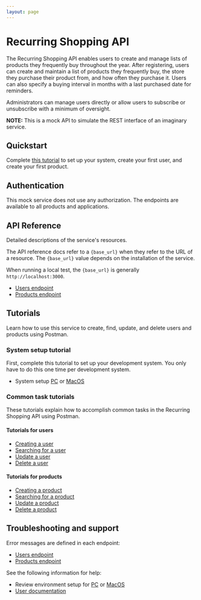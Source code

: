 ```yaml
---
layout: page
---
```


# Recurring Shopping API

The Recurring Shopping API enables users to create and manage lists of products they frequently buy throughout the year. After registering, users can create and maintain a list of products they frequently buy, the store they purchase their product from, and how often they purchase it. Users can also specify a buying interval in months with a last purchased date for reminders.

Administrators can manage users directly or allow users to subscribe or unsubscribe with a minimum of oversight.

**NOTE:** This is a mock API to simulate the REST interface of an imaginary service.

## Quickstart

Complete [this tutorial](./tutorial/quickstart.md) to set up your system, create your first user, and create your first product.

## Authentication

This mock service does not use any authorization. The endpoints are available to all products and applications.

## API Reference

Detailed descriptions of the service's resources.

The API reference docs refer to a `{base_url}` when they
refer to the URL of a resource. The `{base_url}` value depends
on the installation of the service.

When running a local test, the `{base_url}` is generally `http://localhost:3000`.

* [Users endpoint](./user/users.md)
* [Products endpoint](./product/products.md)

## Tutorials

Learn how to use this service to create, find, update, and delete users and products using Postman.

### System setup tutorial

First, complete this tutorial to set up your development system. You only have to do this one time per development system.

* System setup [PC](./tutorial/setup_pc.md) or [MacOS](./tutorial/setup_macos.md)

### Common task tutorials

These tutorials explain how to accomplish common tasks in the Recurring Shopping API using Postman.

#### Tutorials for users

* [Creating a user](./tutorial/create_user.md)
* [Searching for a user](./tutorial/searching_users.md)
* [Update a user](./tutorial/update_user.md)
* [Delete a user](./tutorial/delete_user.md)

#### Tutorials for products

* [Creating a product](./tutorial/create_product.md)
* [Searching for a product](./tutorial/searching_products.md)
* [Update a product](./tutorial/update_product.md)
* [Delete a product](./tutorial/delete_product.md)

## Troubleshooting and support

Error messages are defined in each endpoint:

* [Users endpoint](./user/users.md)
* [Products endpoint](./product/products.md)

See the following information for help:

* Review environment setup for [PC](./tutorial/setup_pc.md) or [MacOS](./tutorial/setup_macos.md)
* [User documentation](https://eapearce.github.io/shopping_list/)
